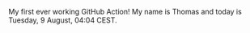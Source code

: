 My first ever working GitHub Action!
My name is Thomas and today is Tuesday, 9 August, 04:04 CEST. 
